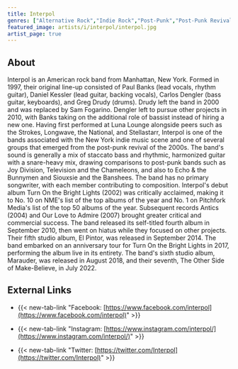 ```yaml
---
title: Interpol
genres: ["Alternative Rock","Indie Rock","Post-Punk","Post-Punk Revival"]
featured_image: artists/i/interpol/interpol.jpg
artist_page: true
---
```

## About

Interpol is an American rock band from Manhattan, New York. Formed in 1997, their original line-up consisted of Paul Banks (lead vocals, rhythm guitar), Daniel Kessler (lead guitar, backing vocals), Carlos Dengler (bass guitar, keyboards), and Greg Drudy (drums). Drudy left the band in 2000 and was replaced by Sam Fogarino. Dengler left to pursue other projects in 2010, with Banks taking on the additional role of bassist instead of hiring a new one.
Having first performed at Luna Lounge alongside peers such as the Strokes, Longwave, the National, and Stellastarr, Interpol is one of the bands associated with the New York indie music scene and one of several groups that emerged from the post-punk revival of the 2000s. The band's sound is generally a mix of staccato bass and rhythmic, harmonized guitar with a snare-heavy mix, drawing comparisons to post-punk bands such as Joy Division, Television and the Chameleons, and also to Echo & the Bunnymen and Siouxsie and the Banshees. The band has no primary songwriter, with each member contributing to composition.
Interpol's debut album Turn On the Bright Lights (2002) was critically acclaimed, making it to No. 10 on NME's list of the top albums of the year and No. 1 on Pitchfork Media's list of the top 50 albums of the year. Subsequent records Antics (2004) and Our Love to Admire (2007) brought greater critical and commercial success. The band released its self-titled fourth album in September 2010, then went on hiatus while they focused on other projects. Their fifth studio album, El Pintor, was released in September 2014. The band embarked on an anniversary tour for Turn On the Bright Lights in 2017, performing the album live in its entirety. The band's sixth studio album, Marauder, was released in August 2018, and their seventh, The Other Side of Make-Believe, in July 2022.



## External Links

- {{< new-tab-link "Facebook: [https://www.facebook.com/interpol](https://www.facebook.com/interpol)" >}}

- {{< new-tab-link "Instagram: [https://www.instagram.com/interpol/](https://www.instagram.com/interpol/)" >}}

- {{< new-tab-link "Twitter: [https://twitter.com/Interpol](https://twitter.com/Interpol)" >}}


